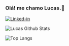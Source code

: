 
### Olá! me chamo Lucas.👋

[![Linked-in](https://img.shields.io/badge/LinkedIn-0077B5?style=for-the-badge&logo=linkedin&logoColor=white)](https://www.linkedin.com/in/lucas-alexandre-0181b3186/)

![Lucas Github Stats](https://github-readme-stats.vercel.app/api?username=LucasAlexandremp&show_icons=true&theme=dark)

![Top Langs](https://github-readme-stats.vercel.app/api/top-langs/?username=LucasAlexandremp&hide_progress=true)
